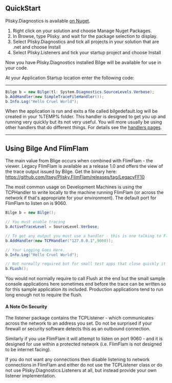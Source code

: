 ## QuickStart

Plisky.Diagnostics is available [on Nuget](https://www.nuget.org/packages/Plisky.Diagnostics/).

1. Right click on your solution and choose Manage Nuget Packages.
2. In Browse, type Plisky. and wait for the package selection to display.
3. Select Plisky.Diagnostics and tick all projects in your solution that are .net and choose Install
4. Select Plisky.Listeners and tick your startup project and choose Install

Now you have Plisky.Diagnostics installed Bilge will be available for use in your code.

At your Application Startup location enter the following code:

***

```csharp
Bilge b = new Bilge(tl: System.Diagnostics.SourceLevels.Verbose);
b.AddHandler(new SimpleTraceFileHandler());
b.Info.Log("Hello Cruel World");
```

When the application is run and exits a file called bilgedefault.log will be created in your %TEMP% folder.  This handler is designed to get you up and running very quickly but its not very useful.  You will more usually be using other handlers that do different things.  For details see the [handlers pages](diags-handlers-index.md).


*** 
## Using Bilge And FlimFlam
The main value from Blige occurs when combined with FlimFlam - the viewer. Legacy FlimFlam is available as a release 1.0 and offers the view of the trace output issued by Bilge.  Get the binary here: https://github.com/Itsey/Plisky.FlimFlam/releases/tag/LegacyFF10

The most common usage on Development Machines is using the TCPHandler to write locally to the machine running FlimFlam (or across the network if that's appropriate for your environment).  The default port for FlimFlam to listen on is 9060.

```csharp
Bilge b = new Bilge();

// You must enable tracing
b.ActiveTraceLevel = SourceLevel.Verbose;

// To get any output you must use a handler - this is one talking to FlimFlam
b.AddHandler(new TCPHandler("127.0.0.1",9060));

// Your Logging Goes Here.
b.Info.Log("Hello Cruel World");

// Not normally required but for small test apps that close quickly it can help
b.FLush();
```

You would not normally require to call Flush at the end but the small sample console applications here sometimes end before the trace can be written so for this sample application its included.  Production applications tend to run long enough not to require the flush.



#### A Note On Security

The listener package contains the TCPListener - which communicates across the network to an address you set.  Do not be surprised if your firewall or security software detects this as an outbound connection.  

Similarly if you use FlimFlam it will attempt to listen on port 9060 - and it is designed for use within a protected network (i.e. FlimFlam is not designed to be internet facing).

If you do not want any connections then disable listening to network connections in FlimFlam and either do not use the TCPListener class or do not use Plisky.Diagnostics.Listeners at all, but instead provide your own listener implementation.

